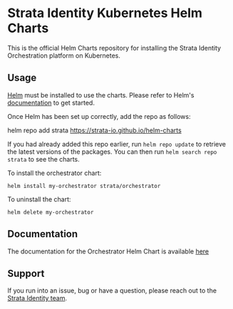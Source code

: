 # Strata Identity Kubernetes Helm Charts

This is the official Helm Charts repository for installing the Strata Identity 
Orchestration platform on Kubernetes.

## Usage

[Helm](https://helm.sh) must be installed to use the charts.  Please refer to
Helm's [documentation](https://helm.sh/docs) to get started.

Once Helm has been set up correctly, add the repo as follows:

  helm repo add strata https://strata-io.github.io/helm-charts

If you had already added this repo earlier, run `helm repo update` to retrieve
the latest versions of the packages.  You can then run `helm search repo
strata` to see the charts.

To install the orchestrator chart:

    helm install my-orchestrator strata/orchestrator

To uninstall the chart:

    helm delete my-orchestrator

## Documentation
The documentation for the Orchestrator Helm Chart is available [here](https://github.com/strata-io/helm-charts/charts/orchestrator/README.md)

## Support
If you run into an issue, bug or have a question, please reach out to the [Strata Identity team](https://www.strata.io/company/contact/).
